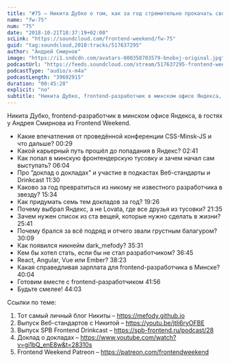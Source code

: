 ```yaml
---
title: "#75 – Никита Дубко о том, как за год стремительно прокачать свою карьеру frontend-разработчика"
name: "fw-75"
num: "75"
date: "2018-10-21T18:37:19+02:00"
scLink: "https://soundcloud.com/frontend-weekend/fw-75"
guid: "tag:soundcloud,2010:tracks/517637295"
author: "Андрей Смирнов"
image: "https://i1.sndcdn.com/avatars-000358703579-bnobxj-original.jpg"
podcastUrl: "https://feeds.soundcloud.com/stream/517637295-frontend-weekend-fw-75.m4a"
podcastType: "audio/x-m4a"
podcastLength: "39692915"
duration: "00:45:28"
explicit: "no"
subtitle: "Никита Дубко, frontend-разработчик в минском офисе Яндекса, в гостях у Андрея Смирнова из Frontend Weekend. "
---
```

Никита Дубко, frontend-разработчик в минском офисе Яндекса, в гостях у Андрея Смирнова из Frontend Weekend. 

- Какие впечатления от проведённой конференции CSS-Minsk-JS и что дальше? <timecode>00:29</timecode>
- Какой карьерный путь прошёл до попадания в Яндекс? <timecode>02:41</timecode>
- Как попал в минскую фронтендерскую тусовку и зачем начал сам выступать? <timecode>06:04</timecode>
- Про “доклад о докладах” и участие в подкастах Веб-стандарты и Drinkcast <timecode>11:30</timecode>
- Каково за год превратиться из никому не известного разработчика в звезду? <timecode>15:34</timecode>
- Как придумать семь тем докладов за год? <timecode>19:26</timecode>
- Почему выбрал Яндекс, а не Lovata, где все друзья из тусовки? <timecode>21:35</timecode>
- Зачем нужен список из ста вещей, которые нужно сделать в жизни? <timecode>25:41</timecode>
- Почему брался за всё подряд и отчего звали грустным балагуром? <timecode>30:09</timecode>
- Как появился никнейм dark_mefody? <timecode>35:31</timecode>
- Кем бы хотел стать, если бы не стал разработчиком? <timecode>36:45</timecode>
- React, Angular, Vue или Ember? <timecode>38:23</timecode>
- Какая справедливая зарплата для frontend-разработчика в Минске? <timecode>40:04</timecode>
- Готовим вместе с frontend-разработчиком <timecode>41:56</timecode>
- Будьте смелее! <timecode>44:03</timecode>

Ссылки по теме:
1) Тот самый личный блог Никиты – https://mefody.github.io
2) Выпуск Веб-стандартов с Никитой – https://youtu.be/jtIi6ryOFBE
3) Выпуск SPB Frontend Drinkcast – https://spb-frontend.ru/podcast/28
4) Доклад о докладах – https://www.youtube.com/watch?v=gi1bQ_enE8w&t=28310s
5) Frontend Weekend Patreon – https://patreon.com/frontendweekend